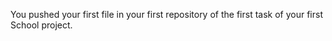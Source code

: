 You pushed your first file in your first repository of the first task of your first School project.

